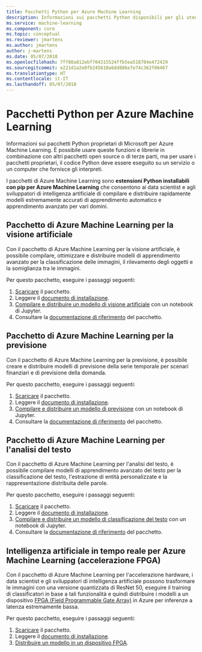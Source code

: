 ```yaml
---
title: Pacchetti Python per Azure Machine Learning
description: Informazioni sui pacchetti Python disponibili per gli utenti di Azure Machine Learning.
ms.service: machine-learning
ms.component: core
ms.topic: conceptual
ms.reviewer: jmartens
ms.author: jmartens
author: j-martens
ms.date: 05/07/2018
ms.openlocfilehash: 7ff80a812ebf704315524ffb5ea518704e472429
ms.sourcegitcommit: e221d1a2e0fb245610a6dd886e7e74c362f06467
ms.translationtype: HT
ms.contentlocale: it-IT
ms.lasthandoff: 05/07/2018
---
```

# <a name="python-packages-for-azure-machine-learning"></a>Pacchetti Python per Azure Machine Learning

Informazioni sui pacchetti Python proprietari di Microsoft per Azure Machine Learning. È possibile usare queste funzioni e librerie in combinazione con altri pacchetti open source o di terze parti, ma per usare i pacchetti proprietari, il codice Python deve essere eseguito su un servizio o un computer che fornisce gli interpreti.

I pacchetti di Azure Machine Learning sono **estensioni Python installabili con pip per Azure Machine Learning** che consentono ai data scientist e agli sviluppatori di intelligenza artificiale di compilare e distribuire rapidamente modelli estremamente accurati di apprendimento automatico e apprendimento avanzato per vari domini.

<a name="amlpcv"></a>
## <a name="azure-ml-package-for-computer-vision"></a>Pacchetto di Azure Machine Learning per la visione artificiale

Con il pacchetto di Azure Machine Learning per la visione artificiale, è possibile compilare, ottimizzare e distribuire modelli di apprendimento avanzato per la classificazione delle immagini, il rilevamento degli oggetti e la somiglianza tra le immagini.

Per questo pacchetto, eseguire i passaggi seguenti:
1. [Scaricare](https://aka.ms/aml-packages/vision/download) il pacchetto.
1. Leggere il [documento di installazione](https://aka.ms/aml-packages/vision).
1. [Compilare e distribuire un modello di visione artificiale](how-to-build-deploy-image-classification-models.md) con un notebook di Jupyter.
1. Consultare la [documentazione di riferimento](https://aka.ms/aml-packages/vision) del pacchetto.

<a name="amlpf"></a>
## <a name="azure-ml-package-for-forecasting"></a>Pacchetto di Azure Machine Learning per la previsione

Con il pacchetto di Azure Machine Learning per la previsione, è possibile creare e distribuire modelli di previsione della serie temporale per scenari finanziari e di previsione della domanda.

Per questo pacchetto, eseguire i passaggi seguenti:
1. [Scaricare](https://aka.ms/aml-packages/forecasting/download) il pacchetto.
1. Leggere il [documento di installazione](https://aka.ms/aml-packages/forecasting).
1. [Compilare e distribuire un modello di previsione](how-to-build-deploy-forecast-models.md) con un notebook di Jupyter.
1. Consultare la [documentazione di riferimento](https://aka.ms/aml-packages/forecasting) del pacchetto.

<a name="amlpta"></a>
## <a name="azure-ml-package-for-text-analytics"></a>Pacchetto di Azure Machine Learning per l'analisi del testo

Con il pacchetto di Azure Machine Learning per l'analisi del testo, è possibile compilare modelli di apprendimento avanzato del testo per la classificazione del testo, l'estrazione di entità personalizzate e la rappresentazione distribuita delle parole.

Per questo pacchetto, eseguire i passaggi seguenti:
1. [Scaricare](https://aka.ms/aml-packages/text/download) il pacchetto.
1. Leggere il [documento di installazione](https://aka.ms/aml-packages/text).
1. [Compilare e distribuire un modello di classificazione del testo](how-to-build-deploy-text-classification-models.md) con un notebook di Jupyter.
1. Consultare la [documentazione di riferimento](https://aka.ms/aml-packages/text) del pacchetto.

<a name="amlrealtimeai"></a>
## <a name="amlrealtimeai-fpga-acceleration"></a>Intelligenza artificiale in tempo reale per Azure Machine Learning (accelerazione FPGA)

Con il pacchetto di Azure Machine Learning per l'accelerazione hardware, i data scientist e gli sviluppatori di intelligenza artificiale possono trasformare le immagini con una versione quantizzata di ResNet 50, eseguire il training di classificatori in base a tali funzionalità e quindi distribuire i modelli a un dispositivo [FPGA (Field Programmable Gate Array)](concept-accelerate-with-fpgas.md) in Azure per inferenze a latenza estremamente bassa.

Per questo pacchetto, eseguire i passaggi seguenti:
1. [Scaricare](https://aka.ms/aml-real-time-ai-package) il pacchetto.
1. Leggere il [documento di installazione](reference-fpga-package-overview.md).
1. [Distribuire un modello in un dispositivo FPGA](how-to-deploy-fpga-web-service.md).

